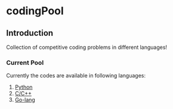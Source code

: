 # codingPool

## Introduction  
Collection of competitive coding problems in different languages!  

### Current Pool  
Currently the codes are available in following languages:  
1. [Python](./python/)  
2. [C/C++](./C++/)  
3. [Go-lang](./Go/)  


<!--

## Contribution Guide  

### Adding Problems  

### Adding New Codes  

### Testing and Debugging  

-->
